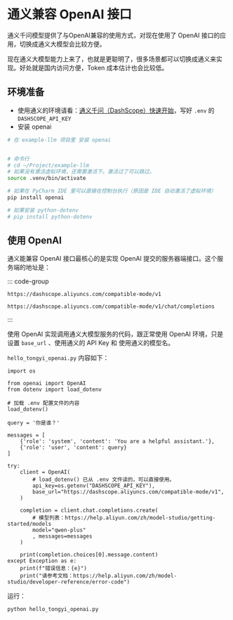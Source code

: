 # 通义兼容 OpenAI 接口

通义千问模型提供了与OpenAI兼容的使用方式，对现在使用了 OpenAI 接口的应用，切换成通义大模型会比较方便。

现在通义大模型能力上来了，也就是更聪明了，很多场景都可以切换成通义来实现。好处就是国内访问方便，Token 成本估计也会比较低。

## 环境准备

* 使用通义的环境请看：[通义千问（DashScope）快速开始](/llm/tongyi/getting-started)，写好 `.env` 的 `DASHSCOPE_API_KEY`
* 安装 openai
```bash
# 在 example-llm 项目里 安装 openai


# 命令行
# cd ~/Project/example-llm
# 如果没有激活虚拟环境，还需要激活下。激活过了可以跳过。
source .venv/bin/activate

# 如果在 PyCharm IDE 里可以直接在控制台执行（原因是 IDE 自动激活了虚拟环境）
pip install openai

# 如果安装 python-dotenv
# pip install python-dotenv
```

## 使用 OpenAI

通义能兼容 OpenAI 接口最核心的是实现 OpenAI 提交的服务器端接口。这个服务端的地址是：

::: code-group
```text [OpenAI SDK]
https://dashscope.aliyuncs.com/compatible-mode/v1
```

```text [Http 客户端 POST]
https://dashscope.aliyuncs.com/compatible-mode/v1/chat/completions
```
:::

使用 OpenAI 实现调用通义大模型服务的代码，跟正常使用 OpenAI 环境，只是设置 `base_url` 、使用通义的 API Key 和 使用通义的模型名。

`hello_tongyi_openai.py` 内容如下：

```python{7,19-20,25}
import os

from openai import OpenAI
from dotenv import load_dotenv

# 加载 .env 配置文件的内容
load_dotenv()

query = '你是谁？'

messages = [
    {'role': 'system', 'content': 'You are a helpful assistant.'},
    {'role': 'user', 'content': query}
]

try:
    client = OpenAI(
        # load_dotenv() 已从 .env 文件读的，可以直接使用。
        api_key=os.getenv("DASHSCOPE_API_KEY"),
        base_url="https://dashscope.aliyuncs.com/compatible-mode/v1",
    )

    completion = client.chat.completions.create(
        # 模型列表：https://help.aliyun.com/zh/model-studio/getting-started/models
        model="qwen-plus"
        , messages=messages
    )

    print(completion.choices[0].message.content)
except Exception as e:
    print(f"错误信息：{e}")
    print("请参考文档：https://help.aliyun.com/zh/model-studio/developer-reference/error-code")
```

运行：
```bash
python hello_tongyi_openai.py
```
